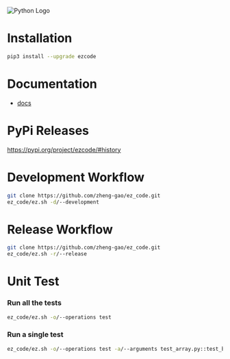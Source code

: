 ![Python Logo](https://www.python.org/static/community_logos/python-logo.png)
# Installation
```bash
pip3 install --upgrade ezcode
```
# Documentation
* [docs](docs/readme.md)
# PyPi Releases
https://pypi.org/project/ezcode/#history
# Development Workflow
```bash
git clone https://github.com/zheng-gao/ez_code.git
ez_code/ez.sh -d/--development
```
# Release Workflow
```bash
git clone https://github.com/zheng-gao/ez_code.git
ez_code/ez.sh -r/--release
```
# Unit Test
### Run all the tests
```bash
ez_code/ez.sh -o/--operations test
```
### Run a single test
```bash
ez_code/ez.sh -o/--operations test -a/--arguments test_array.py::test_binary_search
```